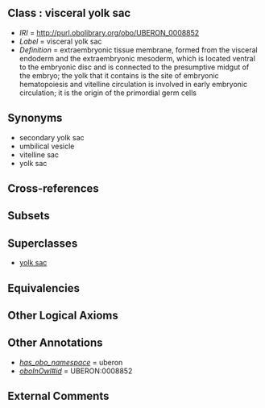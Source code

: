 
## Class : visceral yolk sac

 * *IRI* = http://purl.obolibrary.org/obo/UBERON_0008852
 * *Label* = visceral yolk sac
 * *Definition* = extraembryonic tissue membrane, formed from the visceral endoderm and the extraembryonic mesoderm, which is located ventral to the embryonic disc and is connected to the presumptive midgut of the embryo; the yolk that it contains is the site of embryonic hematopoiesis and vitelline circulation is involved in early embryonic circulation; it is the origin of the primordial germ cells

## Synonyms

 * secondary yolk sac
 * umbilical vesicle
 * vitelline sac
 * yolk sac

## Cross-references


## Subsets


## Superclasses

 * [yolk sac](../../UBERON/40/UBERON_0001040.md)

## Equivalencies


## Other Logical Axioms


## Other Annotations

 * *[has_obo_namespace](../../ce/oboInOwl#hasOBONamespace.md)* = uberon
 * *[oboInOwl#id](../../id/oboInOwl#id.md)* = UBERON:0008852

## External Comments

